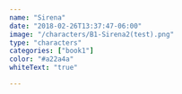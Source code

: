 ```yaml
---
name: "Sirena"
date: "2018-02-26T13:37:47-06:00"
image: "/characters/B1-Sirena2(test).png"
type: "characters"
categories: ["book1"]
color: "#a22a4a"
whiteText: "true"

---
```


